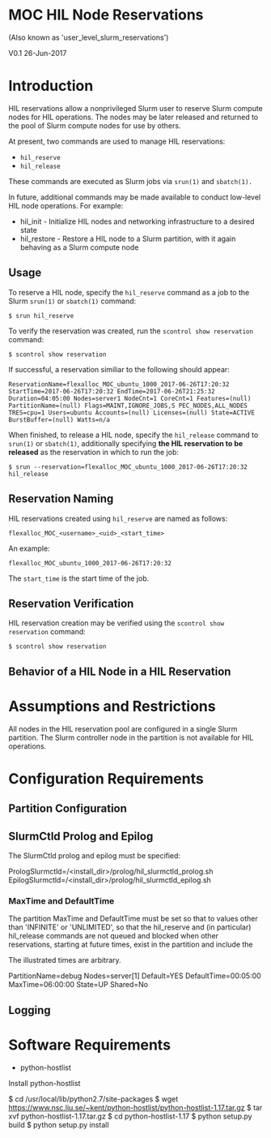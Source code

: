 # MOC HIL Node Reservations

(Also known as 'user_level_slurm_reservations')

V0.1 26-Jun-2017

# Introduction

HIL reservations allow a nonprivileged Slurm user to reserve Slurm
compute nodes for HIL operations.  The nodes may be later released
and returned to the pool of Slurm compute nodes for use by others.

At present, two commands are used to manage HIL reservations:

  * ```hil_reserve```
  * ```hil_release```

These commands are executed as Slurm jobs via ```srun(1)``` and ```sbatch(1).```

In future, additional commands may be made available to conduct
low-level HIL node operations.  For example:

  * hil_init - Initialize HIL nodes and networking infrastructure to a
  desired state
  * hil_restore - Restore a HIL node to a Slurm partition, with it
  again behaving as a Slurm compute node 


## Usage

To reserve a HIL node, specify the ```hil_reserve``` command as a job
to the Slurm ```srun(1)``` or ```sbatch(1)``` command:

```
$ srun hil_reserve
```

To verify the reservation was created, run the ```scontrol show
reservation``` command:

``` 
$ scontrol show reservation
```
If successful, a reservation similiar to the following should appear:

```
ReservationName=flexalloc_MOC_ubuntu_1000_2017-06-26T17:20:32
StartTime=2017-06-26T17:20:32 EndTime=2017-06-26T21:25:32
Duration=04:05:00 Nodes=server1 NodeCnt=1 CoreCnt=1 Features=(null)
PartitionName=(null) Flags=MAINT,IGNORE_JOBS,S PEC_NODES,ALL_NODES
TRES=cpu=1 Users=ubuntu Accounts=(null) Licenses=(null) State=ACTIVE
BurstBuffer=(null) Watts=n/a 
```

When finished, to release a HIL node, specify the ```hil_release```
command to ```srun(1)``` or ```sbatch(1)```, additionally specifying
**the HIL reservation to be released** as the reservation in which to
run the job:

```
$ srun --reservation=flexalloc_MOC_ubuntu_1000_2017-06-26T17:20:32 hil_release
```

## Reservation Naming

HIL reservations created using ```hil_reserve``` are named as follows:
```
flexalloc_MOC_<username>_<uid>_<start_time>
```
An example:
```
flexalloc_MOC_ubuntu_1000_2017-06-26T17:20:32
```

The ```start_time``` is the start time of the job.

## Reservation Verification

HIL reservation creation may be verified using the `scontrol show
reservation` command:

```
$ scontrol show reservation
```


## Behavior of a HIL Node in a HIL Reservation

# Assumptions and Restrictions

All nodes in the HIL reservation pool are configured in a single Slurm
partition.  The Slurm controller node in the partition is not
available for HIL operations.




# Configuration Requirements


## Partition Configuration

## SlurmCtld Prolog and Epilog

The SlurmCtld prolog and epilog must be specified:

PrologSlurmctld=/<install_dir>/prolog/hil_slurmctld_prolog.sh
EpilogSlurmctld=/<install_dir>/prolog/hil_slurmctld_epilog.sh

### MaxTime and DefaultTime

The partition MaxTime and DefaultTime must be set so that to values
other than 'INFINITE' or 'UNLIMITED', so that the hil_reserve and (in
particular) hil_release commands are not queued and blocked when other
reservations, starting at future times, exist in the partition and
include the

The illustrated times are arbitrary.

PartitionName=debug Nodes=server[1] Default=YES DefaultTime=00:05:00 MaxTime=06:00:00 State=UP Shared=No

## Logging


# Software Requirements

* python-hostlist

Install python-hostlist 

$ cd /usr/local/lib/python2.7/site-packages
$ wget https://www.nsc.liu.se/~kent/python-hostlist/python-hostlist-1.17.tar.gz
$ tar xvf python-hostlist-1.17.tar.gz
$ cd python-hostlist-1.17
$ python setup.py build
$ python setup.py install


